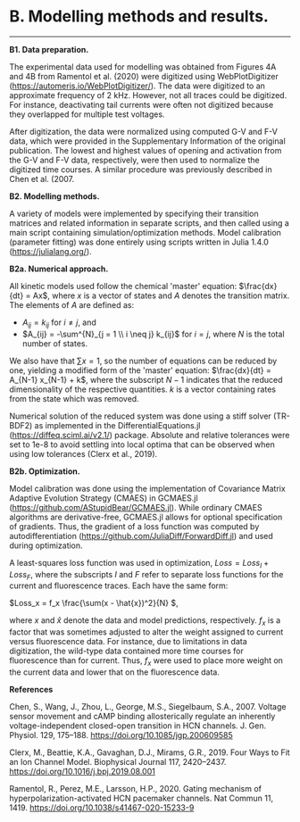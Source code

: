 # B. Modelling methods and results.

****

**B1. Data preparation.**

The experimental data used for modelling was obtained from Figures 4A and 4B from Ramentol et al. (2020) were digitized using WebPlotDigitizer (https://automeris.io/WebPlotDigitizer/). The data were digitized to an approximate frequency of 2 kHz. However, not all traces could be digitized. For instance, deactivating tail currents were often not digitized because they overlapped for multiple test voltages. 

After digitization, the data were normalized using computed G-V and F-V data, which were provided in the Supplementary Information of the original publication. The lowest and highest values of opening and activation from the G-V and F-V data, respectively, were then used to normalize the digitized time courses. A similar procedure was previously described in Chen et al. (2007. 

**B2. Modelling methods.**

A variety of models were implemented by specifying their transition matrices and related information in separate scripts, and then called using a main script containing simulation/optimization methods. Model calibration (parameter fitting) was done entirely using scripts written in Julia 1.4.0 (https://julialang.org/). 

**B2a. Numerical approach.**

All kinetic models used follow the chemical 'master' equation: $\frac{dx}{dt} = Ax$, where $x$ is a vector of states and $A$ denotes the transition matrix. The elements of $A$ are defined as: 

- $A_{ij} = k_{ij}$ for $i \neq j$, and 
- $A_{ij} = -\sum^{N}_{j = 1 \\ i \neq j} k_{ij}$ for $i = j$, where $N$ is the total number of states.

We also have that $\sum x = 1$, so the number of equations can be reduced by one, yielding a modified form of the 'master' equation: $\frac{dx}{dt} = A_{N-1} x_{N-1} + k$, where the subscript $N-1$ indicates that the reduced dimensionality of the respective quantities. $k$ is a vector containing rates from the state which was removed. 

Numerical solution of the reduced system was done using a stiff solver (TR-BDF2) as implemented in the DifferentialEquations.jl (https://diffeq.sciml.ai/v2.1/) package. Absolute and relative tolerances were set to 1e-8 to avoid settling into local optima that can be observed when using low tolerances (Clerx et al., 2019). 

**B2b. Optimization.**

Model calibration was done using the implementation of Covariance Matrix Adaptive Evolution Strategy (CMAES) in GCMAES.jl (https://github.com/AStupidBear/GCMAES.jl). While ordinary CMAES algorithms are derivative-free, GCMAES.jl allows for optional specification of gradients. Thus, the gradient of a loss function was computed by autodifferentiation (https://github.com/JuliaDiff/ForwardDiff.jl) and used during optimization. 

A least-squares loss function was used in optimization, $Loss = Loss_I + Loss_F$, where the subscripts $I$ and $F$ refer to separate loss functions for the current and fluorescence traces. Each have the same form:

$Loss_x = f_x \frac{\sum(x - \hat{x})^2}{N} $,

where $x$ and $\hat{x}$ denote the data and model predictions, respectively. $f_x$ is a factor that was sometimes adjusted to alter the weight assigned to current versus fluorescence data. For instance, due to limitations in data digitization, the wild-type data contained more time courses for fluorescence than for current. Thus, $f_x$ were used to place more weight on the current data and lower that on the fluorescence data. 





**References**

Chen, S., Wang, J., Zhou, L., George, M.S., Siegelbaum, S.A., 2007. Voltage sensor movement and cAMP binding allosterically regulate an inherently voltage-independent closed-open transition in HCN channels. J. Gen. Physiol. 129, 175–188. https://doi.org/10.1085/jgp.200609585

Clerx, M., Beattie, K.A., Gavaghan, D.J., Mirams, G.R., 2019. Four Ways to Fit an Ion Channel Model. Biophysical Journal 117, 2420–2437. https://doi.org/10.1016/j.bpj.2019.08.001

Ramentol, R., Perez, M.E., Larsson, H.P., 2020. Gating mechanism of hyperpolarization-activated HCN pacemaker channels. Nat Commun 11, 1419. https://doi.org/10.1038/s41467-020-15233-9